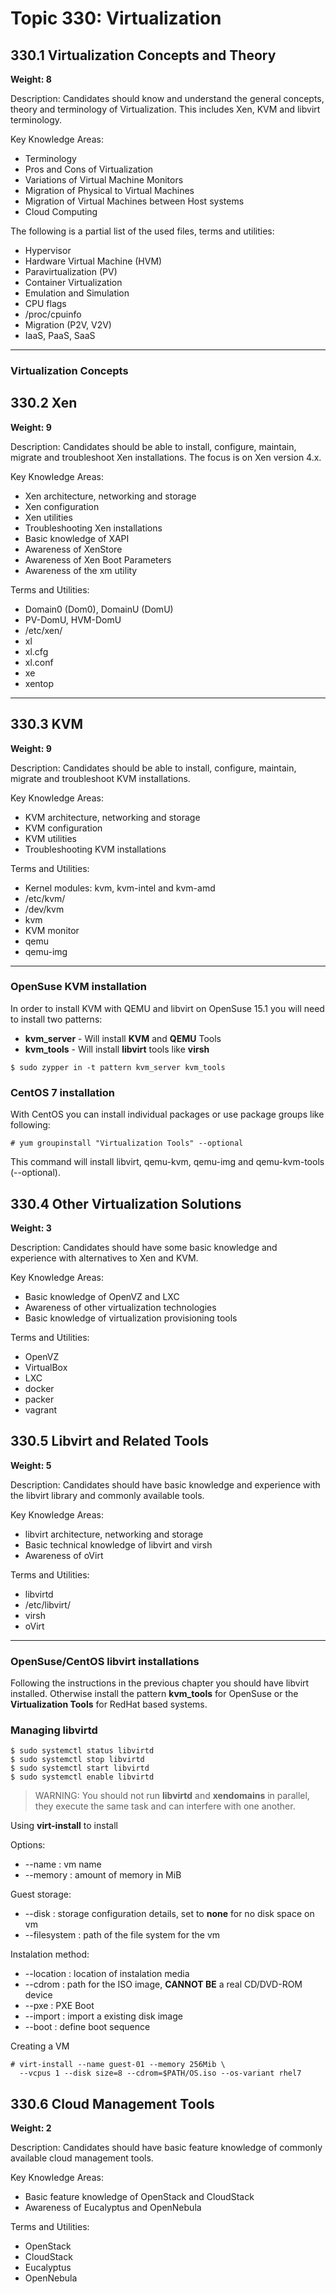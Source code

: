 # Topic 330: Virtualization

## 330.1 Virtualization Concepts and Theory

**Weight: 8**

Description: Candidates should know and understand the general concepts, theory and terminology of Virtualization. This includes Xen, KVM and libvirt terminology.

Key Knowledge Areas:

- Terminology
- Pros and Cons of Virtualization
- Variations of Virtual Machine Monitors
- Migration of Physical to Virtual Machines
- Migration of Virtual Machines between Host systems
- Cloud Computing

The following is a partial list of the used files, terms and utilities:

- Hypervisor
- Hardware Virtual Machine (HVM)
- Paravirtualization (PV)
- Container Virtualization
- Emulation and Simulation
- CPU flags
- /proc/cpuinfo
- Migration (P2V, V2V)
- IaaS, PaaS, SaaS
---

### Virtualization Concepts

## 330.2 Xen

**Weight: 9**

Description: Candidates should be able to install, configure, maintain, migrate and troubleshoot Xen installations. The focus is on Xen version 4.x.

Key Knowledge Areas:

- Xen architecture, networking and storage
- Xen configuration
- Xen utilities
- Troubleshooting Xen installations
- Basic knowledge of XAPI
- Awareness of XenStore
- Awareness of Xen Boot Parameters
- Awareness of the xm utility

Terms and Utilities:

- Domain0 (Dom0), DomainU (DomU)
- PV-DomU, HVM-DomU
- /etc/xen/
- xl
- xl.cfg
- xl.conf
- xe
- xentop

---
## 330.3 KVM

**Weight: 9**

Description: Candidates should be able to install, configure, maintain, migrate and troubleshoot KVM installations.

Key Knowledge Areas:

- KVM architecture, networking and storage
- KVM configuration
- KVM utilities
- Troubleshooting KVM installations

Terms and Utilities:

- Kernel modules: kvm, kvm-intel and kvm-amd
- /etc/kvm/
- /dev/kvm
- kvm
- KVM monitor
- qemu
- qemu-img
---

### OpenSuse KVM installation

In order to install KVM with QEMU and libvirt on OpenSuse 15.1 you will need to install two patterns:

- **kvm_server** - Will install **KVM** and **QEMU** Tools
- **kvm_tools** - Will install **libvirt** tools like **virsh**

 ```SHELL
$ sudo zypper in -t pattern kvm_server kvm_tools
 ```

### CentOS 7 installation

With CentOS you can install individual packages or use package groups like following:

```SHELL
# yum groupinstall "Virtualization Tools" --optional
```

This command will install libvirt, qemu-kvm, qemu-img and qemu-kvm-tools (--optional).



## 330.4 Other Virtualization Solutions

**Weight: 3**

Description: Candidates should have some basic knowledge and experience with alternatives to Xen and KVM.

Key Knowledge Areas:

- Basic knowledge of OpenVZ and LXC
- Awareness of other virtualization technologies
- Basic knowledge of virtualization provisioning tools

Terms and Utilities:

- OpenVZ
- VirtualBox
- LXC
- docker
- packer
- vagrant


## 330.5 Libvirt and Related Tools

**Weight: 5**

Description: Candidates should have basic knowledge and experience with the libvirt library and commonly available tools.

Key Knowledge Areas:

- libvirt architecture, networking and storage
- Basic technical knowledge of libvirt and virsh
- Awareness of oVirt

Terms and Utilities:

- libvirtd
- /etc/libvirt/
- virsh
- oVirt
---

### OpenSuse/CentOS libvirt installations

Following the instructions in the previous chapter you should have libvirt installed. Otherwise install the pattern **kvm_tools** for OpenSuse or the **Virtualization Tools** for RedHat based systems.

### Managing libvirtd

```SH
$ sudo systemctl status libvirtd
$ sudo systemctl stop libvirtd
$ sudo systemctl start libvirtd
$ sudo systemctl enable libvirtd

```
 > WARNING: You should not run **libvirtd** and **xendomains** in parallel, they execute the same task and can interfere with one another.

 Using **virt-install** to install

 Options:
 - --name : vm name
 - --memory : amount of memory in MiB

 Guest storage:
 - --disk : storage configuration details, set to **none** for no disk space on vm
 - --filesystem : path of the file system for the vm

 Instalation method:
 - --location : location of instalation media
 - --cdrom : path for the ISO image, **CANNOT BE** a real CD/DVD-ROM device
 - --pxe : PXE Boot
 - --import : import a existing disk image
 - --boot : define boot sequence

 Creating a VM

 ```SHELL
 # virt-install --name guest-01 --memory 256Mib \
   --vcpus 1 --disk size=8 --cdrom=$PATH/OS.iso --os-variant rhel7
 ```


## 330.6 Cloud Management Tools

**Weight: 2**

Description: Candidates should have basic feature knowledge of commonly available cloud management tools.

Key Knowledge Areas:

- Basic feature knowledge of OpenStack and CloudStack
- Awareness of Eucalyptus and OpenNebula

Terms and Utilities:

- OpenStack
- CloudStack
- Eucalyptus
- OpenNebula
